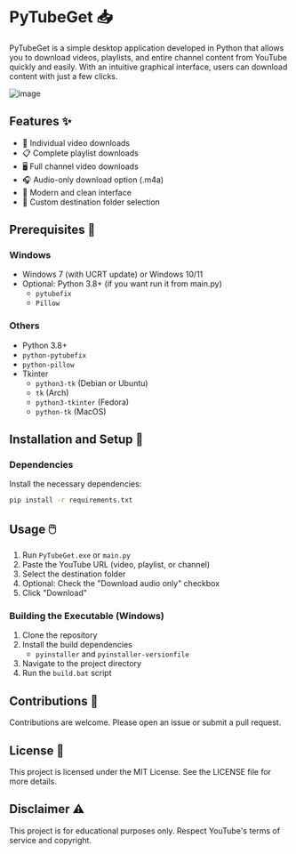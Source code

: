 # PyTubeGet 📥

PyTubeGet is a simple desktop application developed in Python that allows you to download videos, playlists, and entire channel content from YouTube quickly and easily. With an intuitive graphical interface, users can download content with just a few clicks.

![image](https://github.com/user-attachments/assets/cf394dba-a149-4854-a27d-ebfa434ebac6)

## Features ✨
- 🎥 Individual video downloads
- 📋 Complete playlist downloads
- 🖥️ Full channel video downloads
- 🎧 Audio-only download option (.m4a)
- 🌈 Modern and clean interface
- 💾 Custom destination folder selection

## Prerequisites 🔧

### Windows
- Windows 7 (with UCRT update) or Windows 10/11
- Optional: Python 3.8+ (if you want run it from main.py)
    - `pytubefix`
    - `Pillow`
### Others
- Python 3.8+
- `python-pytubefix`
- `python-pillow`
- Tkinter
    - `python3-tk` (Debian or Ubuntu)
    - `tk` (Arch)
    - `python3-tkinter` (Fedora)
    - `python-tk` (MacOS)

## Installation and Setup 🚀

### Dependencies
Install the necessary dependencies:

```bash
pip install -r requirements.txt
```

## Usage 🖱️
1. Run `PyTubeGet.exe` or `main.py`
2. Paste the YouTube URL (video, playlist, or channel)
3. Select the destination folder
4. Optional: Check the "Download audio only" checkbox
5. Click "Download"

### Building the Executable (Windows)
1. Clone the repository
2. Install the build dependencies
   - `pyinstaller` and `pyinstaller-versionfile`
4. Navigate to the project directory
5. Run the `build.bat` script

## Contributions 🤝
Contributions are welcome. Please open an issue or submit a pull request.

## License 📄
This project is licensed under the MIT License. See the LICENSE file for more details.

## Disclaimer ⚠️
This project is for educational purposes only. Respect YouTube's terms of service and copyright.
